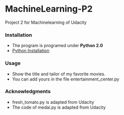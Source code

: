 # MachineLearning-P2
Project 2 for Machinelearning of Udacity
### Installation
- The program is programed under **Python 2.0**
- [Python Installation](https://www.python.org/ftp/python/2.7.14/python-2.7.14.msi)

### Usage
- Show the title and tailor of my favorite movies.
- You can add yours in the file entertainment_center.py

### Acknowledgments
- fresh_tomato.py is adapted from Udacity 
- The code of medai.py is adapted from Udacity
